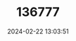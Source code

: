 ---
title: "136777"
category: "Natalus primus"
draft: false
date: 2024-02-22 13:03:51
languages:
  English: ["Cuban Greater Funnel-eared Bat"]
---